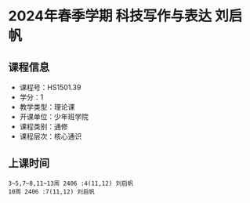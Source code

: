 # 2024年春季学期 科技写作与表达 刘启帆






## 课程信息

- 课程号：HS1501.39
- 学分：1
- 教学类型：理论课
- 开课单位：少年班学院
- 课程类别：通修
- 课程层次：核心通识

## 上课时间

```
3~5,7~8,11~13周 2406 :4(11,12) 刘启帆
10周 2406 :7(11,12) 刘启帆
```

